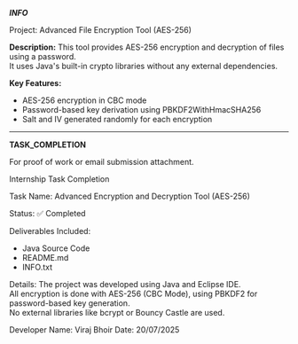  ***INFO***
 
Project: Advanced File Encryption Tool (AES-256)

**Description:**
This tool provides AES-256 encryption and decryption of files using a password.  
It uses Java's built-in crypto libraries without any external dependencies.

**Key Features:**
- AES-256 encryption in CBC mode
- Password-based key derivation using PBKDF2WithHmacSHA256
- Salt and IV generated randomly for each encryption

_____________________________________________________________________________________________________________________________

**TASK_COMPLETION**

For proof of work or email submission attachment.


Internship Task Completion

Task Name: Advanced Encryption and Decryption Tool (AES-256)

Status: ✅ Completed

Deliverables Included:
- Java Source Code
- README.md
- INFO.txt

Details:
The project was developed using Java and Eclipse IDE.  
All encryption is done with AES-256 (CBC Mode), using PBKDF2 for password-based key generation.  
No external libraries like bcrypt or Bouncy Castle are used.


Developer Name: Viraj Bhoir
Date: 20/07/2025
